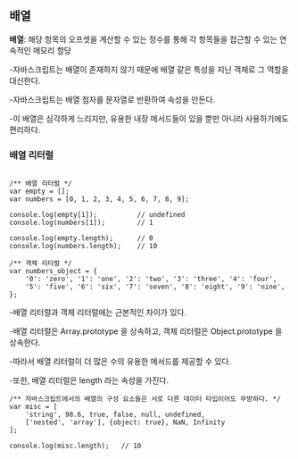 ## 배열

**배열**: 해당 항목의 오프셋을 계산할 수 있는 정수를 통해 각 항목들을 접근할 수 있는 연속적인 메모리 할당

-자바스크립트는 배열이 존재하지 않기 때문에 배열 같은 특성을 지닌 객체로 그 역할을 대신한다.

-자바스크립트는 배열 첨자를 문자열로 반환하여 속성을 만든다.

-이 배열은 심각하게 느리지만, 유용한 내장 메서드들이 있을 뿐만 아니라 사용하기에도 편리하다.

### 배열 리터럴

```ecmascript 6

/** 배열 리터럴 */
var empty = [];
var numbers = [0, 1, 2, 3, 4, 5, 6, 7, 8, 9];
    
console.log(empty[1]);          // undefined
console.log(numbers[1]);        // 1
    
console.log(empty.length);      // 0
console.log(numbers.length);    // 10
    
/** 객체 리터럴 */
var numbers_object = {
    '0': 'zero', '1': 'one', '2': 'two', '3': 'three', '4': 'four', 
    '5': 'five', '6': 'six', '7': 'seven', '8': 'eight', '9': 'nine', 
};

```

-배열 리터럴과 객체 리터럴에는 근본적인 차이가 있다.

-배열 리터럴은 Array.prototype 을 상속하고, 객체 리터럴은 Object.prototype 을 상속한다.

-따라서 배열 리터럴이 더 많은 수의 유용한 메서드를 제공할 수 있다.

-또한, 배열 리터럴은 length 라는 속성을 가진다.

```ecmascript 6
/** 자바스크립트에서의 배열의 구성 요소들은 서로 다른 데이터 타입이어도 무방하다. */
var misc = [
    'string', 98.6, true, false, null, undefined,
    ['nested', 'array'], {object: true}, NaN, Infinity
];
    
console.log(misc.length);   // 10
```
